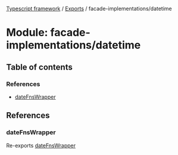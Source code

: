 [Typescript framework](../index.md) / [Exports](../modules.md) / facade-implementations/datetime

# Module: facade-implementations/datetime

## Table of contents

### References

- [dateFnsWrapper](facade_implementations_datetime.md#datefnswrapper)

## References

### dateFnsWrapper

Re-exports [dateFnsWrapper](facade_implementations_datetime_date_fns_wrapper.md#datefnswrapper)
